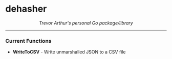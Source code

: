 # dehasher

<center>
    <em>Trevor Arthur's personal Go package/library</em>
</center>

<hr>

### Current Functions
<ul>
    <li><strong>WriteToCSV</strong> - Write unmarshalled JSON to a CSV file</li>
</ul>